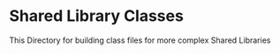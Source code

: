 # Shared Library Classes

This Directory for building class files for more complex Shared Libraries
